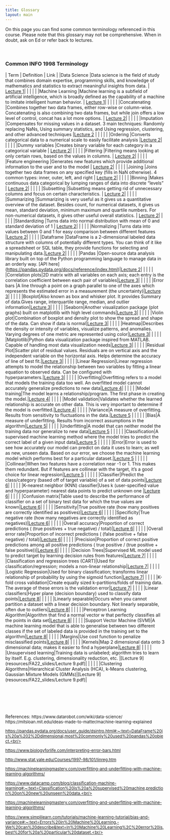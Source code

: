 ```yaml
---
title: Glossary
layout: main
---
```


On this page you can find some common terminology referenced in this course. Please note that this glossary may not be comprehensive. When in doubt, ask on Ed or refer back to lectures.
<br/>
<br/>
<br/>

### Common INFO 1998 Terminology

  
| Term               |        Definition |         Link          |
|Data Science |Data science is the field of study that combines domain expertise, programming skills, and knowledge of mathematics and statistics to extract meaningful insights from data. | [Lecture 1](resources/FA22_slides/Lecture_1.pdf)|
| | | |
|Machine Learning |Machine learning is a subfield of artificial intelligence, which is broadly defined as the capability of a machine to imitate intelligent human behavior. | [Lecture 1](resources/FA22_slides/Lecture_1.pdf)|
| | | |
|Concatenating |Combines together two data frames, either row-wise or column-wise. Concatenating is also combining two data frames, but while join offers a low level of control, concat has a lot more options. | [Lecture 2](resources/FA22_slides/Lecture_2_fa22.pdf)|
| | | |
|Imputation |Compensates for missing values in a dataset. 3 main techniques: Randomly replacing NaNs, Using summary statistics, and Using regression, clustering, and other advanced techniques |[Lecture 2](resources/FA22_slides/Lecture_2_fa22.pdf) |
| | | |
|Ordering |Converts categorical data to a numerical scale to easily facilitate analysis |[Lecture 2](resources/FA22_slides/Lecture_2_fa22.pdf)|
| | | |
|Dummy variables |Creates binary variable for each category in a categorical variable | [Lecture 2](resources/FA22_slides/Lecture_2_fa22.pdf)|
| | | |
|Filtering |Filtering means looking at only certain rows, based on the values in columns. | [Lecture 2](resources/FA22_slides/Lecture_2_fa22.pdf)|
| | | |
|Feature engineering |Generates new features which provide additional information to the user and to the model | [Lecture 2](resources/FA22_slides/Lecture_2_fa22.pdf)|
| | | |
|Joining |Joins together two data frames on any specified key (fills in NaN otherwise). 4 common types: inner, outer, left, and right | [Lecture 2](resources/FA22_slides/Lecture_2_fa22.pdf)|
| | | |
|Binning |Makes continuous data categorical by lumping ranges of data into discrete “levels”  | [Lecture 2](resources/FA22_slides/Lecture_2_fa22.pdf)|
| | | |
|Subsetting |Subsetting means getting rid of unnecessary columns and focus on certain characteristics. | [Lecture 2](resources/FA22_slides/Lecture_2_fa22.pdf)|
| | | |
|Summarizing |Summarizing is very useful as it gives us a quantitative overview of the dataset. Besides count, for numerical datasets, it gives us mean, standard deviation, minimum maximum and quartile numbers. For non-numerical datasets, it gives other useful overall statistics. | [Lecture 2](resources/FA22_slides/Lecture_2_fa22.pdf)|
| | | |
|Standardizing |Turns data into normal distribution with mean of 0 and standard deviation of 1 | [Lecture 2](resources/FA22_slides/Lecture_2_fa22.pdf)|
| | | |
|Normalizing |Turns data into values between 0 and 1 for easy comparison between different features |[Lecture 2](resources/FA22_slides/Lecture_2_fa22.pdf)|
| | | |
|Dataframe |DataFrame is a 2-dimensional labeled data structure with columns of potentially different types. You can think of it like a spreadsheet or SQL table, they provide functions for selecting and manipulating data.|[Lecture 2](resources/FA22_slides/Lecture_2_fa22.pdf)|
| | | |
|Pandas |Open-source data analysis library built on top of the Python programming language to manage data in an orderly way. [API here] (https://pandas.pydata.org/docs/reference/index.html)|[Lecture 2](resources/FA22_slides/Lecture_2_fa22.pdf)|
| | | |
|Correlation plots|2D matrix with all variables on each axis; each entry is the correlation coefficient between each pair of variables|[Lecture 3](resources/FA22_slides/Lecture_3_fa22.pdf)|
| | | |
|Error bars |A line through a point on a graph parallel to one of the axes which represents the estimated error in a measurement (the uncertainty)|[Lecture 3](resources/FA22_slides/Lecture_3_fa22.pdf)|
| | | |
|Boxplot|Also known as box and whisker plot. It provides Summary of data.Gives range, interquartile range, median, and outlier information|[Lecture 3](resources/FA22_slides/Lecture_3_fa22.pdf)|
| | | |
|Seaborn|Another visualization package (plot graphs) built on matplotlib with high level commands|[Lecture 3](resources/FA22_slides/Lecture_3_fa22.pdf)|
| | | |
|Violin plot|Combination of boxplot and density plot to show the spread and shape of the data. Can show if data is normal|[Lecture 3](resources/FA22_slides/Lecture_3_fa22.pdf)|
| | | |
|Heatmap|Describes the density or intensity of variables, visualize patterns, and anomalies. Varying degrees of one metric are represented using color|[Lecture 3](resources/FA22_slides/Lecture_3_fa22.pdf)|
| | | |
|Matplotlib|Python data visualization package inspired from MATLAB.
Capable of handling most data visualization needs|[Lecture 3](resources/FA22_slides/Lecture_3_fa22.pdf)|
| | | |
|Residual Plot|Scatter plot of residual values. Residuals are on vertical axis and the independent variable on the horizontal axis. Helps determine the accuracy of line of best fit.|[Lecture 3](resources/FA22_slides/Lecture_3_fa22.pdf)|
| | | |
|Linear Regression|Linear regression attempts to model the relationship between two variables by fitting a linear equation to observed data. Can be configured with hyperparameters.|[Lecture 3](resources/FA22_slides/Lecture_3_fa22.pdf)|
| | | |
|Overfitting|Overfitting refers to a model that models the training data too well. An overfitted model cannot accurately generalize predictions to new data|[Lecture 4](resources/FA22_slides/Lecture_4.pdf)|
| | | |
|Model training|The model learns a relationship/program. The first phase in creating the model.|[Lecture 4](resources/FA22_slides/Lecture_4.pdf)|
| | | |
|Model validation|Validates whether the learned relationship is accurate on other data. This is very important to determine if the model is overfitted.|[Lecture 4](resources/FA22_slides/Lecture_4.pdf)|
| | | |
|Variance|A measure of overfitting. Results from sensitivity to fluctuations in the data.|[Lecture 5](resources/FA22_slides/FA22_Lecture5.pdf) |
| | | |
|Bias|A measure of underfitting. Results from incorrect assumptions in the algorithm|[Lecture 5](resources/FA22_slides/FA22_Lecture5.pdf)|
| | | |
|Underfitting|A model that can neither model the training data nor generalize to new data|[Lecture 5](resources/FA22_slides/FA22_Lecture5.pdf) |
| | | |
|Classification|A supervised machine learning method where the model tries to predict the correct label of a given input data|[Lecture 5](resources/FA22_slides/FA22_Lecture5.pdf) |
| | | |
|Error|Error is used to see how accurately our model can predict on data it uses to learn; as well as new, unseen data. Based on our error, we choose the machine learning model which performs best for a particular dataset.|[Lecture 5](resources/FA22_slides/FA22_Lecture5.pdf) |
| | | |
|Collinear|When two features have a correlation near -1 or 1. This makes them redundant. But if features are collinear with the target, it’s a good choice for linear regression|[Lecture 5](resources/FA22_slides/FA22_Lecture5.pdf) |
| | | |
|Classifier|Predict the class/category (based off of target variable) of a set of data points|[Lecture 6](resources/FA22_slides/Lecture_6_fa22.pdf)|
| | | |
|K-nearest neighbor (KNN) classifier|Uses k (user-specified value and hyperparameter) nearest data points to predict unknown one
|[Lecture 6](resources/FA22_slides/Lecture_6_fa22.pdf)|
| | | |
|Confusion matrix|Table used to describe the performance of classifier on a set of binary test data for which the true values are known|[Lecture 6](resources/FA22_slides/Lecture_6_fa22.pdf)|
| | | |
|Sensitivity|True positive rate (how many positives are correctly identified as positives)|[Lecture 6](resources/FA22_slides/Lecture_6_fa22.pdf)|
| | | |
|Specificity|True negative rate (how many negatives are correctly identified as negatives)|[Lecture 6](resources/FA22_slides/Lecture_6_fa22.pdf)|
| | | |
|Overall accuracy|Proportion of correct predictions ( (true positives + true negative) / total)|[Lecture 6](resources/FA22_slides/Lecture_6_fa22.pdf)|
| | | |
|Overall error rate|Proportion of incorrect predictions ( (false positive + false negative) / total)|[Lecture 6](resources/FA22_slides/Lecture_6_fa22.pdf)|
| | | |
|Precision|Proportion of correct positive predictions among all positive predictions ( true positive / (true positive + false positive))|[Lecture 6](resources/FA22_slides/Lecture_6_fa22.pdf)|
| | | |
|Decision Trees|Supervised ML model used to predict target by learning decision rules from features|[Lecture 7](resources/FA22_slides/Lecture_7_FA22.pdf)|
| | | |
|Classification and regression trees (CART)|Used for classification/regression; models a non-linear relationship|[Lecture 7](resources/FA22_slides/Lecture_7_FA22.pdf)|
| | | |
|Logistic Regression|Used for binary classification; transforms linear relationship of probability by using the sigmoid function|[Lecture 7](resources/FA22_slides/Lecture_7_FA22.pdf)|
| | | |
|K-fold cross validation|Create equally sized k-partitions/folds of training data. The average of these errors is the validation error|[Lecture 7](resources/FA22_slides/Lecture_7_FA22.pdf)|
| | | |
|Linear classifiers|Hyper plane (decision boundary) used to classify data points|[Lecture 8](resources/FA22_slides/Lecture_8.pdf)|
| | | |
|Linearly separable|Occurs when you cannot partition a dataset with a linear decision boundary. Not linearly separable, often due to outliers|[Lecture 8](resources/FA22_slides/Lecture_8.pdf)|
| | | |
|Perceptron Learning Algorithm|Algorithm that find a normal vector w that perfectly classifies all the points in data set|[Lecture 8](resources/FA22_slides/Lecture_8.pdf)|
| | | |
|Support Vector Machine (SVM)|A machine learning model that is able to generalise between two different classes if the set of labeled data is provided in the training set to the algorithm|[Lecture 8](resources/FA22_slides/Lecture_8.pdf)|
| | | |
|Margins|Use cost function to penalize misclassified points|[Lecture 8](resources/FA22_slides/Lecture_8.pdf)|
| | | |
|Kernels|Map 2 dimensional data onto 3 dimensional data; makes it easier to find a hyperplane|[Lecture 8](resources/FA22_slides/Lecture_8.pdf)|
| | | |
|Unsupervised learning|Training data is unlabeled; algorithm tries to learn by itself. E.g. clustering, dimensionality reduction, etc. |[Lecture 9](resources/FA22_slides/Lecture 9.pdf)|
| | | |
|Clustering Algorithms|Hierarchical Cluster Analysis (HCA), k-Means clustering, Gaussian Mixture Models (GMMs)|[Lecture 9](resources/FA22_slides/Lecture 9.pdf)|

<br/>
<br/>
<br/>
<br/>
<br/>
References:
<font size = "2">
https://www.datarobot.com/wiki/data-science/<br/>
https://mitsloan.mit.edu/ideas-made-to-matter/machine-learning-explained<br/>

https://pandas.pydata.org/docs/user_guide/dsintro.html#:~:text=DataFrame%20is%20a%202%2Ddimensional,most%20commonly%20used%20pandas%20object.<br/>

https://www.biologyforlife.com/interpreting-error-bars.html<br/>

http://www.stat.yale.edu/Courses/1997-98/101/linreg.htm<br/>

https://machinelearningmastery.com/overfitting-and-underfitting-with-machine-learning-algorithms/<br/>

https://www.datacamp.com/blog/classification-machine-learning#:~:text=Classification%20is%20a%20supervised%20machine,prediction%20on%20new%20unseen%20data.<br/>

https://machinelearningmastery.com/overfitting-and-underfitting-with-machine-learning-algorithms/<br/>

https://www.simplilearn.com/tutorials/machine-learning-tutorial/bias-and-variance#:~:text=Errors%20in%20Machine%20Learning,-We%20can%20describe&text=In%20Machine%20Learning%2C%20error%20is,best%20for%20a%20particular%20dataset.<br/>
</font>